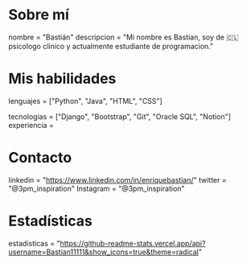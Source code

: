 # Sobre mí
nombre = "Bastián"
descripcion = "Mi nombre es Bastian, soy de :chile: psicologo clinico y actualmente estudiante de programacion."

# Mis habilidades
lenguajes = ["Python", "Java", "HTML", "CSS"]

tecnologias = ["Django", "Bootstrap", "Git", "Oracle SQL", "Notion"]
experiencia = 

# Contacto
linkedin = "https://www.linkedin.com/in/enriquebastian/"
twitter = "@3pm_inspiration"
Instagram = "@3pm_inspiration"

# Estadísticas
estadisticas = "https://github-readme-stats.vercel.app/api?username=Bastian11111&show_icons=true&theme=radical"


